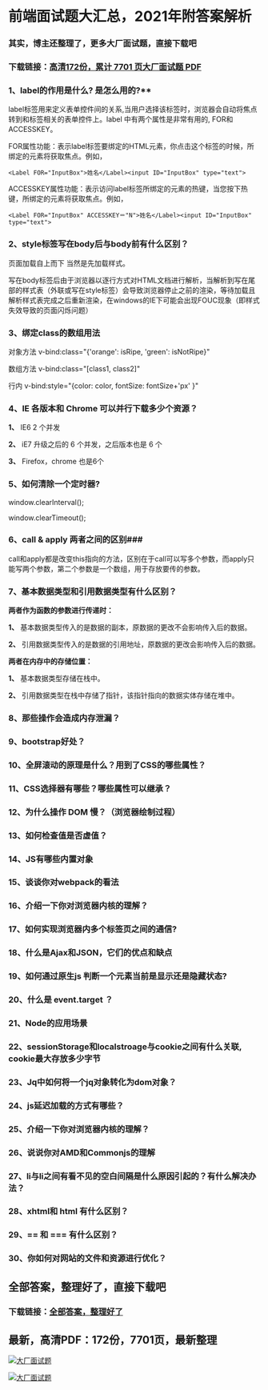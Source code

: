 # 前端面试题大汇总，2021年附答案解析

### 其实，博主还整理了，更多大厂面试题，直接下载吧

### 下载链接：[高清172份，累计 7701 页大厂面试题  PDF](https://github.com/souyunku/DevBooks/blob/master/docs/index.md)



### 1、label的作用是什么? 是怎么用的?**

label标签用来定义表单控件间的关系,当用户选择该标签时，浏览器会自动将焦点转到和标签相关的表单控件上。label 中有两个属性是非常有用的, FOR和ACCESSKEY。

FOR属性功能：表示label标签要绑定的HTML元素，你点击这个标签的时候，所绑定的元素将获取焦点。例如，

```
<Label FOR="InputBox">姓名</Label><input ID="InputBox" type="text">
```

ACCESSKEY属性功能：表示访问label标签所绑定的元素的热键，当您按下热键，所绑定的元素将获取焦点。例如，

```
<Label FOR="InputBox" ACCESSKEY＝"N">姓名</Label><input ID="InputBox" type="text">
```


### 2、style标签写在body后与body前有什么区别？

页面加载自上而下 当然是先加载样式。

写在body标签后由于浏览器以逐行方式对HTML文档进行解析，当解析到写在尾部的样式表（外联或写在style标签）会导致浏览器停止之前的渲染，等待加载且解析样式表完成之后重新渲染，在windows的IE下可能会出现FOUC现象（即样式失效导致的页面闪烁问题）


### 3、绑定class的数组用法

对象方法 v-bind:class="{'orange': isRipe, 'green': isNotRipe}"

数组方法 v-bind:class="[class1, class2]"

行内 v-bind:style="{color: color, fontSize: fontSize+'px' }"


### 4、IE 各版本和 Chrome 可以并行下载多少个资源？

**1、** IE6 2 个并发

**2、** iE7 升级之后的 6 个并发，之后版本也是 6 个

**3、** Firefox，chrome 也是6个


### 5、如何清除一个定时器?

window.clearInterval();

window.clearTimeout();


### 6、call & apply 两者之间的区别###

call和apply都是改变this指向的方法，区别在于call可以写多个参数，而apply只能写两个参数，第二个参数是一个数组，用于存放要传的参数。


### 7、基本数据类型和引用数据类型有什么区别？

**两者作为函数的参数进行传递时：**

**1、** 基本数据类型传入的是数据的副本，原数据的更改不会影响传入后的数据。

**2、** 引用数据类型传入的是数据的引用地址，原数据的更改会影响传入后的数据。

**两者在内存中的存储位置：**

**1、** 基本数据类型存储在栈中。

**2、** 引用数据类型在栈中存储了指针，该指针指向的数据实体存储在堆中。


### 8、那些操作会造成内存泄漏？
### 9、bootstrap好处？
### 10、全屏滚动的原理是什么？用到了CSS的哪些属性？
### 11、CSS选择器有哪些？哪些属性可以继承？
### 12、为什么操作 DOM 慢？（浏览器绘制过程）
### 13、如何检查值是否虚值？
### 14、JS有哪些内置对象
### 15、谈谈你对webpack的看法
### 16、介绍一下你对浏览器内核的理解？
### 17、如何实现浏览器内多个标签页之间的通信?
### 18、什么是Ajax和JSON，它们的优点和缺点
### 19、如何通过原生js 判断一个元素当前是显示还是隐藏状态?
### 20、什么是 event.target ？
### 21、Node的应用场景
### 22、sessionStorage和localstroage与cookie之间有什么关联, cookie最大存放多少字节
### 23、Jq中如何将一个jq对象转化为dom对象？
### 24、js延迟加载的方式有哪些？
### 25、介绍一下你对浏览器内核的理解？
### 26、说说你对AMD和Commonjs的理解
### 27、li与li之间有看不见的空白间隔是什么原因引起的？有什么解决办法？
### 28、xhtml和 html 有什么区别？
### 29、== 和 === 有什么区别？
### 30、你如何对网站的文件和资源进行优化？




## 全部答案，整理好了，直接下载吧

### 下载链接：[全部答案，整理好了](https://www.souyunku.com/wp-content/uploads/weixin/githup-weixin-2.png)




## 最新，高清PDF：172份，7701页，最新整理

[![大厂面试题](https://www.souyunku.com/wp-content/uploads/weixin/mst.png "架构师专栏")](https://www.souyunku.com/wp-content/uploads/weixin/githup-weixin.png "架构师专栏")

[![大厂面试题](https://www.souyunku.com/wp-content/uploads/weixin/githup-weixin.png "架构师专栏")](https://www.souyunku.com/wp-content/uploads/weixin/githup-weixin.png "架构师专栏")
